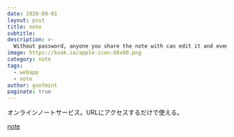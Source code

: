 ```yaml
---
date: 2020-09-01
layout: post
title: note
subtitle: 
description: >-
  Without password, anyone you share the note with can edit it and even lock it.
image: https://kvak.io/apple-icon-60x60.png
category: note
tags:
  - webapp
  - note
author: goofmint
paginate: true
---
```

オンラインノートサービス。URLにアクセスするだけで使える。

[note](https://kvak.io/)
